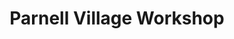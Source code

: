 ---
title: "Parnell Village Workshop"
url: /auckland/parnell-village-workshop/
shop: Autowerkstatt
---